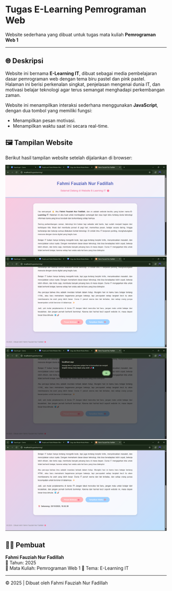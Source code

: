 # Tugas E-Learning Pemrograman Web

Website sederhana yang dibuat untuk tugas mata kuliah **Pemrograman Web 1**

---

## 🌐 Deskripsi

Website ini bernama **E-Learning IT**, dibuat sebagai media pembelajaran dasar pemrograman web dengan tema biru pastel dan pink pastel.  
Halaman ini berisi perkenalan singkat, penjelasan mengenai dunia IT, dan motivasi belajar teknologi agar terus semangat menghadapi perkembangan zaman.  

Website ini menampilkan interaksi sederhana menggunakan **JavaScript**, dengan dua tombol yang memiliki fungsi:
- Menampilkan pesan motivasi.
- Menampilkan waktu saat ini secara real-time.



## 🖼️ Tampilan Website

Berikut hasil tampilan website setelah dijalankan di browser:

![Tampilan 1](./assets/screenshot1.png)
![Tampilan 2](./assets/screenshot2.png)
![Tampilan 3](./assets/screenshot3.png)
![Tampilan 4](./assets/screenshot4.png)

## 👩‍💻 Pembuat
**Fahmi Fauziah Nur Fadillah**  
📅 Tahun: 2025  
📘 Mata Kuliah: Pemrograman Web 1
🌸 Tema: E-Learning IT

---

© 2025 | Dibuat oleh Fahmi Fauziah Nur Fadillah
